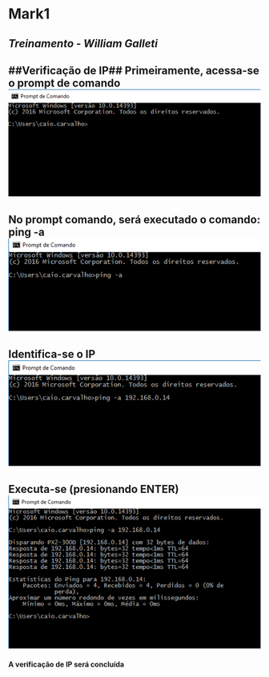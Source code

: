 # Mark1
***Treinamento - William Galleti***
---
##Verificação de IP##
**Primeiramente, acessa-se o prompt de comando**
![exemplo](Capturar.PNG)
---
**No prompt comando, será executado o comando: ping -a**
![exemplo](Capturar2.PNG)
---
**Identifica-se o IP**
![exemplo](Capturar3.PNG)
---
**Executa-se (presionando ENTER)**
![exemplo](Capturar4.PNG)
---
**A verificação de IP será concluída**